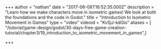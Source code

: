 +++
author = "nathan"
date = "2017-06-08T16:52:35.000Z"
description = "Learn how we make characters move in isometric games! We look at both the foundations and the code in Godot."
title = "Introduction to Isometric Movement in Games"
type = "video"
videoid = "KvSjJ-kdGio"
aliases = [ "/tutorial/game-design/godot/30-days-free-game-creation-tutorial/chapter3/19_introduction_to_isometric_movement_in_games",]

+++